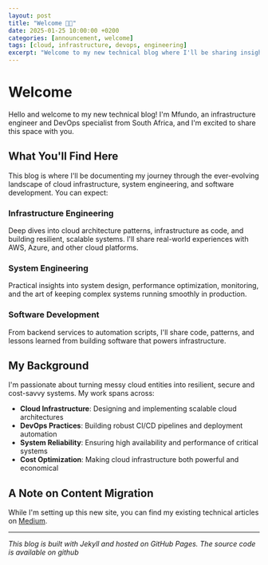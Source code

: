 ```yaml
---
layout: post
title: "Welcome 👋🏽"
date: 2025-01-25 10:00:00 +0200
categories: [announcement, welcome]
tags: [cloud, infrastructure, devops, engineering]
excerpt: "Welcome to my new technical blog where I'll be sharing insights on cloud infrastructure, system engineering, and software development. This is where deep technical discussions meet practical engineering solutions."
---
```


# Welcome 

Hello and welcome to my new technical blog! I'm Mfundo, an infrastructure engineer and DevOps specialist from South Africa, and I'm excited to share this space with you.

## What You'll Find Here

This blog is where I'll be documenting my journey through the ever-evolving landscape of cloud infrastructure, system engineering, and software development. You can expect:

### **Infrastructure Engineering**
Deep dives into cloud architecture patterns, infrastructure as code, and building resilient, scalable systems. I'll share real-world experiences with AWS, Azure, and other cloud platforms.

### **System Engineering**
Practical insights into system design, performance optimization, monitoring, and the art of keeping complex systems running smoothly in production.


### **Software Development**
From backend services to automation scripts, I'll share code, patterns, and lessons learned from building software that powers infrastructure.

## My Background

I'm passionate about turning messy cloud entities into resilient, secure and cost-savvy systems. My work spans across:

- **Cloud Infrastructure**: Designing and implementing scalable cloud architectures
- **DevOps Practices**: Building robust CI/CD pipelines and deployment automation
- **System Reliability**: Ensuring high availability and performance of critical systems
- **Cost Optimization**: Making cloud infrastructure both powerful and economical


## A Note on Content Migration

While I'm setting up this new site, you can find my existing technical articles on [Medium](https://medium.com/@mfundo).

---

*This blog is built with Jekyll and hosted on GitHub Pages. The source code is available on github*